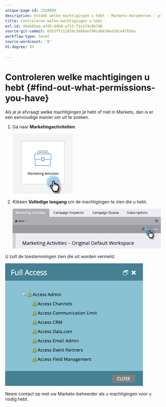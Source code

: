```yaml
---
unique-page-id: 2359898
description: Ontdek welke machtigingen u hebt - Marketo-documenten - productdocumentatie
title: Controleren welke machtigingen u hebt
exl-id: 46eb65ea-afd9-44b8-a753-f3ca74c6b74b
source-git-commit: 6553f7112859c3e68ae798cab630ed3dce4765ea
workflow-type: tm+mt
source-wordcount: '0'
ht-degree: 0%

---
```


# Controleren welke machtigingen u hebt {#find-out-what-permissions-you-have}

Als je je afvraagt welke machtigingen je hebt of niet in Marketo, dan is er een eenvoudige manier om uit te zoeken.

1. Ga naar **Marketingactiviteiten**.

   ![](assets/find-out-what-permissions-you-have-1.png)

1. Klikken **Volledige toegang** om de machtigingen te zien die u hebt.

   ![](assets/find-out-what-permissions-you-have-2.png)

U zult de toestemmingen zien die uit worden vermeld.

![](assets/find-out-what-permissions-you-have-3.png)

Neem contact op met uw Marketo-beheerder als u machtigingen voor u nodig hebt.
